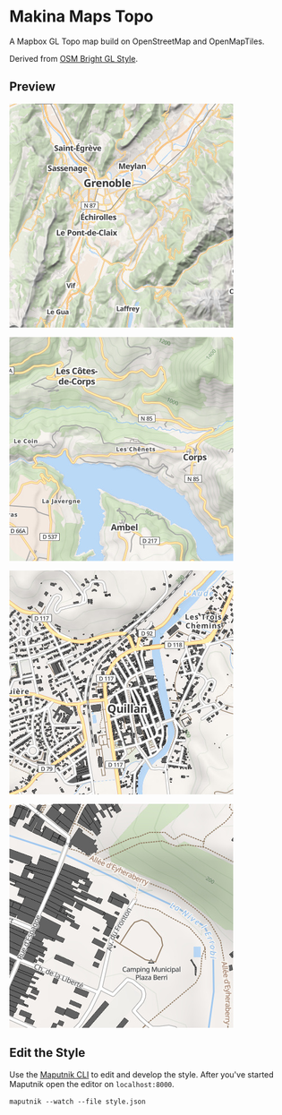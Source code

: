 # Makina Maps Topo

A Mapbox GL Topo map build on OpenStreetMap and OpenMapTiles.

Derived from [OSM Bright GL Style](https://github.com/openmaptiles/osm-bright-gl-style).

## Preview

![](screen-1.jpeg)

![](screen-2.jpeg)

![](screen-3.jpeg)

![](screen-4.jpeg)

## Edit the Style

Use the [Maputnik CLI](http://openmaptiles.org/docs/style/maputnik/) to edit and develop the style.
After you've started Maputnik open the editor on `localhost:8000`.

```
maputnik --watch --file style.json
```
